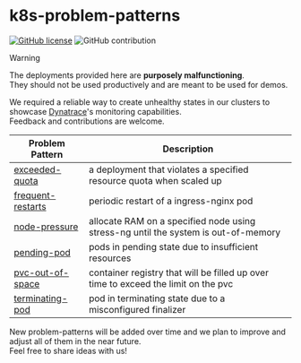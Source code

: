 # k8s-problem-patterns
[![GitHub license](https://img.shields.io/github/license/kubernetes/ingress-nginx.svg)](https://github.com/Dynatrace/k8s-problem-patterns/blob/main/LICENSE)
![GitHub contribution](https://img.shields.io/badge/contributions-welcome-orange.svg)

> [!WARNING]
> The deployments provided here are **purposely malfunctioning**.\
> They should not be used productively and are meant to be used for demos.

We required a reliable way to create unhealthy states in our clusters to showcase [Dynatrace](https://www.dynatrace.com)'s monitoring capabilities.\
Feedback and contributions are welcome.

| Problem Pattern                            | Description                                                                               |
|--------------------------------------------|-------------------------------------------------------------------------------------------|
| [exceeded-quota](exceeded-quota/README.md) | a deployment that violates a specified resource quota when scaled up                      |
| [frequent-restarts](frequent-restarts/README.md)                         | periodic restart of a ingress-nginx pod                                                   |
| [node-pressure](node-pressure/README.md)                             | allocate RAM on a specified node using stress-ng until the system is out-of-memory |
| [pending-pod](pending-pod/README.md)                               | pods in pending state due to insufficient resources            |
| [pvc-out-of-space](pvc-out-of-space/README.md)                          | container registry that will be filled up over time to exceed the limit on the pvc        |
| [terminating-pod](terminating-pod/README.md)                           | pod in terminating state due to a misconfigured finalizer                                 |

New problem-patterns will be added over time and we plan to improve and adjust all of them in the near future.\
Feel free to share ideas with us!
